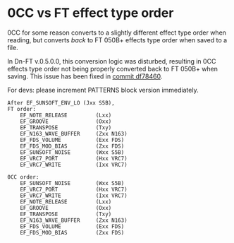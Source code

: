 # 0CC vs FT effect type order

0CC for some reason converts to a slightly different effect type order when reading, but converts *back* to FT 050B+ effects type order when saved to a file.

In Dn-FT v.0.5.0.0, this conversion logic was disturbed, resulting in 0CC effects type order not being properly converted back to FT 050B+ when saving. This issue has been fixed in [commit df78460](https://github.com/Dn-Programming-Core-Management/Dn-FamiTracker/commit/df78460aae403daf2bb68891c788248bbc8a8a02).

For devs: please increment PATTERNS block version immediately.

```
After EF_SUNSOFT_ENV_LO (Jxx S5B),
FT order:
    EF_NOTE_RELEASE         (Lxx)
    EF_GROOVE               (Oxx)
    EF_TRANSPOSE            (Txy)
    EF_N163_WAVE_BUFFER     (Zxx N163)
    EF_FDS_VOLUME           (Exx FDS)
    EF_FDS_MOD_BIAS         (Zxx FDS)
    EF_SUNSOFT_NOISE        (Wxx S5B)
    EF_VRC7_PORT            (Hxx VRC7)
    EF_VRC7_WRITE           (Ixx VRC7)

0CC order:
    EF_SUNSOFT_NOISE        (Wxx S5B)
    EF_VRC7_PORT            (Hxx VRC7)
    EF_VRC7_WRITE           (Ixx VRC7)
    EF_NOTE_RELEASE         (Lxx)
    EF_GROOVE               (Oxx)
    EF_TRANSPOSE            (Txy)
    EF_N163_WAVE_BUFFER     (Zxx N163)
    EF_FDS_VOLUME           (Exx FDS)
    EF_FDS_MOD_BIAS         (Zxx FDS)
```
